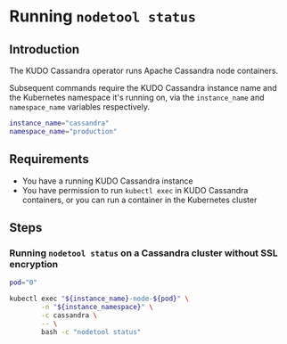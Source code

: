 # Running `nodetool status`

## Introduction

The KUDO Cassandra operator runs Apache Cassandra node containers.

Subsequent commands require the KUDO Cassandra instance name and the Kubernetes
namespace it's running on, via the `instance_name` and `namespace_name`
variables respectively.

```bash
instance_name="cassandra"
namespace_name="production"
```

## Requirements

- You have a running KUDO Cassandra instance
- You have permission to run `kubectl exec` in KUDO Cassandra containers, or you
  can run a container in the Kubernetes cluster

## Steps

### Running `nodetool status` on a Cassandra cluster without SSL encryption

```bash
pod="0"

kubectl exec "${instance_name}-node-${pod}" \
        -n "${instance_namespace}" \
        -c cassandra \
        -- \
        bash -c "nodetool status"
```
